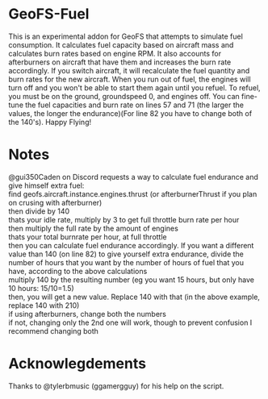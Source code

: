 # GeoFS-Fuel
This is an experimental addon for GeoFS that attempts to simulate fuel consumption. It calculates fuel capacity based on aircraft mass and calculates burn rates based on engine RPM. It also accounts for afterburners on aircraft that have them and increases the burn rate accordingly. If you switch aircraft, it will recalculate the fuel quantity and burn rates for the new aircraft. When you run out of fuel, the engines will turn off and you won't be able to start them again until you refuel. To refuel, you must be on the ground, groundspeed 0, and engines off. You can fine-tune the fuel capacities and burn rate on lines 57 and 71 (the larger the values, the longer the endurance)(For line 82 you have to change both of the 140's). Happy Flying!
# Notes
@gui350Caden on Discord requests a way to calculate fuel endurance and give himself extra fuel: <br/>
find geofs.aircraft.instance.engines.thrust (or afterburnerThrust if you plan on crusing with afterburner) <br/>
then divide by 140<br/>
thats your idle rate, multiply by 3 to get full throttle burn rate per hour<br/>
then multiply the full rate by the amount of engines<br/>
thats your total burnrate per hour, at full throttle<br/>
then you can calculate fuel endurance accordingly.
If you want a different value than 140 (on line 82) to give yourself extra endurance, divide the number of hours that you want by the number of hours of fuel that you have, according to the above calculations <br/>
multiply 140 by the resulting number (eg you want 15 hours, but only have 10 hours: 15/10=1.5)<br/>
then, you will get a new value. Replace 140 with that (in the above example, replace 140 with 210)<br/>
if using afterburners, change both the numbers<br/>
if not, changing only the 2nd one will work, though to prevent confusion I recommend changing both
# Acknowlegdements
Thanks to @tylerbmusic (ggamergguy) for his help on the script.
